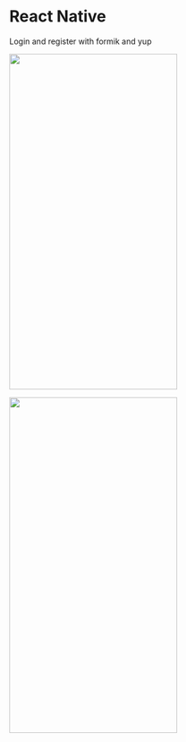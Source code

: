 # React Native

Login and register with formik and yup

<img src="https://github.com/Mojtaba-Pourkhanlar/React_Native_Login-Page/blob/main/assets/log.jpg" 
width="300px" height="600px">


<img src="https://github.com/Mojtaba-Pourkhanlar/React_Native_Login-Page/blob/main/assets/reg.jpg" 
width="300px" height="600px">
